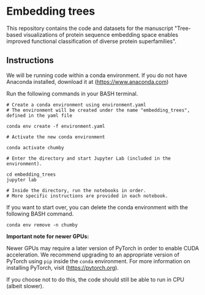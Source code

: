 # Embedding trees

This repository contains the code and datasets for the manuscript "Tree-based visualizations of protein sequence embedding space enables improved functional classification of diverse protein superfamilies".


## Instructions

We will be running code within a conda environment. If you do not have Anaconda installed, download it at (https://www.anaconda.com)

Run the following commands in your BASH terminal.

```
# Create a conda environment using environment.yaml
# The environment will be created under the name "embedding_trees", defined in the yaml file

conda env create -f environment.yaml

# Activate the new conda environment

conda activate chumby

# Enter the directory and start Jupyter Lab (included in the environment).

cd embedding_trees
jupyter lab

# Inside the directory, run the notebooks in order.
# More specific instructions are provided in each notebook.
```

If you want to start over, you can delete the conda environment with the following BASH command.

```
conda env remove -n chumby
```


**Important note for newer GPUs:**

Newer GPUs may require a later version of PyTorch in order to enable CUDA acceleration.
We recommend upgrading to an appropriate version of PyTorch using `pip` inside the `conda` environment.
For more information on installing PyTorch, visit (https://pytorch.org).

If you choose not to do this, the code should still be able to run in CPU (albeit slower).



